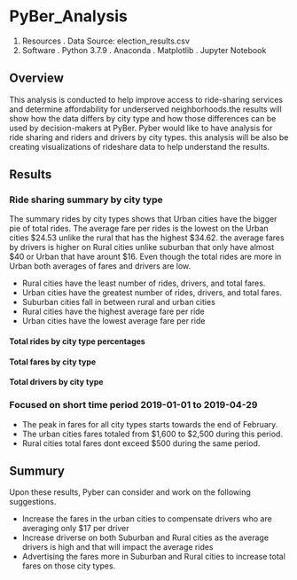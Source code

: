 # PyBer_Analysis

1. Resources
    . Data Source: election_results.csv
2. Software
    . Python 3.7.9
    . Anaconda
    . Matplotlib
    . Jupyter Notebook

## Overview

This analysis is conducted to help improve access to ride-sharing services and determine affordability for underserved neighborhoods.the results will show how the data differs by city type and how those differences can be used by decision-makers at PyBer. Pyber would like to have analysis for ride sharing and riders and drivers by city types. this analysis will be also be creating visualizations of rideshare data to help understand the results. 

## Results 

### Ride sharing summary by city type 
The summary rides by city types shows that Urban cities have the bigger pie of total rides. The average fare per rides is the lowest on the Urban cities $24.53 unlike the rural that has the highest $34.62. the average fares by drivers is higher on Rural cities unlike suburban that only have almost $40 or Urban that have arount $16.
Even though the total rides are more in Urban both averages of fares and drivers are low. 



- Rural cities have the least number of rides, drivers, and total fares.
- Urban cities have the greatest number of rides, drivers, and total fares.
- Suburban cities fall in between rural and urban cities
- Rural cities have the highest average fare per ride 
- Urban cities have the lowest average fare per ride

#### Total rides by city type percentages

#### Total fares by city type

#### Total drivers by city type



### Focused on short time period 2019-01-01 to 2019-04-29

- The peak in fares for all city types starts towards the end of February.
- The urban cities fares totaled from $1,600 to $2,500 during this period.
- Rural cities total fares dont exceed $500 during the same period. 


## Summury 

Upon these results, Pyber can consider and work on the following suggestions. 
    
- Increase the fares in the urban cities to compensate drivers who are averaging only $17 per driver
- Increase driverse on both Suburban and Rural cities as the average drivers is high and that will impact the average rides
- Advertising the fares more in Suburban and Rural cities to increase total fares on those city types. 

